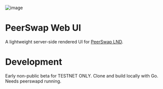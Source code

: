 ![image](https://github.com/Impa10r/peerswap-web/assets/101550606/4189981b-9a22-4242-adff-65ad7df1bbaa)

# PeerSwap Web UI
A lightweight server-side rendered UI for [PeerSwap LND](https://github.com/ElementsProject/peerswap/blob/master/docs/setup_lnd.md). 

# Development
Early non-public beta for TESTNET ONLY. Clone and build locally with Go. Needs peerswapd running.
